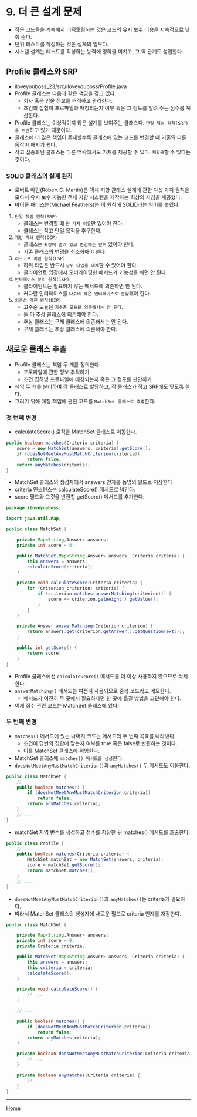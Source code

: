 # 9. 더 큰 설계 문제

- 작은 코드들을 계속해서 리팩토링하는 것은 코드의 유지 보수 비용을 지속적으로 낮춰 준다.
- 단위 테스트를 작성하는 것은 설계의 일부다.
- 시스템 설계는 테스트를 작성하는 능력에 영햐을 미치고, 그 역 관계도 성립한다.

## Profile 클래스와 SRP

- iloveyouboss_23/src/iloveyouboss/Profile.java
- Profile 클래스는 다음과 같은 책임을 갖고 있다.
    - 회사 혹은 인물 정보를 추적하고 관리한다.
    - 조건의 집합이 프로파일과 매칭되는지 여부 혹은 그 정도를 알려 주는 점수를 계산한다.
- Profile 클래스는 이상적이지 않은 설계를 보여주는 클래스다. `단일 책임 원칙(SRP)을 위반`하고 있기 때문이다.
- 클래스에 더 많은 책임이 존재할수록 클래스에 있는 코드를 변경할 때 기존의 다른 동작이 깨지기 쉽다.
- 작고 집중화된 클래스는 다른 맥락에서도 가치를 제공할 수 있다. `재활용`할 수 있다는 것이다.

### SOLID 클래스의 설계 원칙

- 로버트 마틴(Robert C. Martin)은 객체 지향 클래스 설계에 관한 다섯 가지 원칙을 모아서 유지 보수 가능한 객체 지향 시스템을 제작하는 최상의 지침을 제공했다.
- 마이클 패더스는(Michael Feathers)는 이 원칙에 SOLID라는 약어를 붙였다.

1. `단일 책임 원칙(SRP)`
   - 클래스는 변경할 떄 `한 가지 이유`만 있어야 한다.
   - 클래스는 작고 단일 목적을 추구한다.
2. `개방 폐쇄 원칙(OCP)`
   - 클래스는 `확장에 열려 있고 변경에는 닫혀` 있어야 한다. 
   - 기존 클래스의 변경을 최소화해야 한다.
3. `리스코프 치환 원칙(LSP)`
   - 하위 타입은 반드시 `상위 타입을 대체`할 수 있어야 한다.
   - 클라이언트 입장에서 오버라이딩한 메서드가 기능성을 깨면 안 된다.
4. `인터페이스 분리 원칙(ISP)`
   - 클라이언트는 필요하지 않는 메서드에 의존하면 안 된다.
   - 커다란 인터페이스를 `다수의 작은 인터페이스로 분할`해야 한다.
5. `의존성 역전 원칙(DIP)`
   - 고수준 모듈은 `저수준 모듈을 의존해서는 안 된다`.
   - 둘 다 추상 클래스에 의존해야 한다.
   - 추상 클래스는 구체 클래스에 의존해서는 안 된다.
   - 구체 클래스는 추상 클래스에 의존해야 한다.

## 새로운 클래스 추출

- Profile 클래스는 책임 두 개를 정의한다.
  - 프로파일에 관한 정보 추적하기
  - 조건 집하빙 프로파일에 매칭되는지 혹은 그 정도를 판단하기
- 책임 두 개를 분리하여 각 클래스로 할당하고, 각 클래스가 작고 SRP에도 맞도록 한다.
- 그러기 위해 매칭 책임에 관한 코드를 `MatchSet 클래스로 추출`한다.

### 첫 번쨰 변경

- calculateScore() 로직을 MatchSet 클래스로 이동한다.

```java
public boolean matches(Criteria criteria) {
    score = new MatchSet(answers, criteria).getScore();
    if (doesNotMeetAnyMustMatchCriterion(criteria))
        return false;
    return anyMatches(criteria);
}
```

- MatchSet 클래스의 생성자에서 answers 인자를 동명의 필드로 저장한다
- criteria 인스턴스는 calculateScore() 메서드로 넘긴다.
- score 필드와 그것을 반환할 getScore() 메서드를 추가한다.

```java
package iloveyouboss;

import java.util.Map;

public class MatchSet {

    private Map<String,Answer> answers;
    private int score = 0;

    public MatchSet(Map<String,Answer> answers, Criteria criteria) {
        this.answers = answers;
        calculateScore(criteria);
    }

    private void calculateScore(Criteria criteria) {
        for (Criterion criterion: criteria) {
            if (criterion.matches(answerMatching(criterion))) {
                score += criterion.getWeight().getValue();
            }
        }
    }

    private Answer answerMatching(Criterion criterion) {
        return answers.get(criterion.getAnswer().getQuestionText());
    }

    public int getScore() {
        return score;
    }
}
```

- Profile 클래스에선 `calculateScore()` 메서드를 더 이상 사용하지 않으므로 삭제한다.
- `answerMatching()` 메서드는 여전히 사용되므로 중복 코드라고 메모한다.
  - 메서드가 여전히 두 곳에서 필요하다면 한 곳에 옮길 방법을 고민해야 한다.
- 이제 점수 관련 코드는 MatchSet 클래스에 있다.

### 두 번째 변경

- `matches()` 메서드에 있는 나머지 코드는 메서드의 두 번쨰 목표를 나타낸다.
  - 조건이 답변의 집합에 맞는지 여부를 true 혹은 false로 반환하는 것이다.
  - 이를 MatchSet 클래스에 위임한다.
- MatchSet 클래스에 `matches() 메서드를 생성`한다.
- `doesNotMeetAnyMustMatchCriterion()`과 `anyMatches()` 두 메서드도 이동한다.

```java
public class MatchSet {
    // ...
    public boolean matches() {
        if (doesNotMeetAnyMustMatchCriterion(criteria))
            return false;
        return anyMatches(criteria);
    }
    // ...
}
```

- matchSet 지역 변수를 생성하고 점수를 저장한 뒤 matches() 메서드를 호출한다.

```java
public class Profile {
    // ...
    public boolean matches(Criteria criteria) {
        MatchSet matchSet = new MatchSet(answers, criteria);
        score = matchSet.getScore();
        return matchSet.matches();
    }
    // ...
}
```

- `doesNotMeetAnyMustMatchCriterion()`과 `anyMatches()`는 criteria가 필요하다.
- 따라서 MatchSet 클래스의 생성자에 새로운 필드로 criteria 인자를 저장한다.

```java
public class MatchSet {

    private Map<String,Answer> answers;
    private int score = 0;
    private Criteria criteria;

    public MatchSet(Map<String,Answer> answers, Criteria criteria) {
        this.answers = answers;
        this.criteria = criteria;
        calculateScore();
    }

    private void calculateScore() {
        // ...
    }

    // ...

    public boolean matches() {
        if (doesNotMeetAnyMustMatchCriterion(criteria))
            return false;
        return anyMatches(criteria);
    }

    private boolean doesNotMeetAnyMustMatchCriterion(Criteria criteria) {
        // ...
    }

    private boolean anyMatches(Criteria criteria) {
        // ...
    }
}
```


---
[Home](../README.md)

